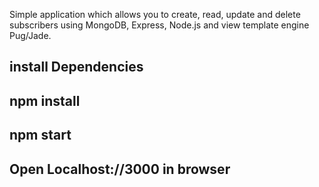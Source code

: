 Simple application which allows you to create, read, update and delete subscribers using MongoDB, Express, Node.js and view template engine Pug/Jade.

## install Dependencies
## npm install
## npm start
## Open Localhost://3000 in browser
